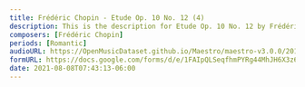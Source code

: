 ```yaml
---
title: Frédéric Chopin - Etude Op. 10 No. 12 (4)
description: This is the description for Etude Op. 10 No. 12 by Frédéric Chopin
composers: [Frédéric Chopin]
periods: [Romantic]
audioURL: https://OpenMusicDataset.github.io/Maestro/maestro-v3.0.0/2015/MIDI-Unprocessed_R1_D2-21-22_mid--AUDIO-from_mp3_22_R1_2015_wav--3.midi
formURL: https://docs.google.com/forms/d/e/1FAIpQLSeqfhmPYRg44MhJH6X3z6aSVhKrmJWZZH5fJ8eQmrpW3p8gMA/viewform
date: 2021-08-08T07:43:13-06:00
---
```

